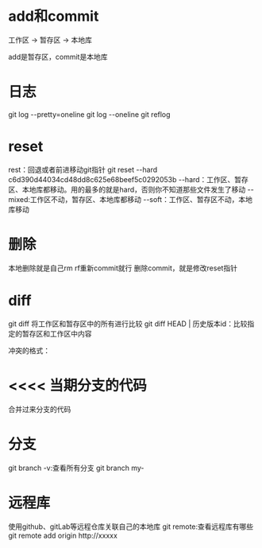 # add和commit
工作区 -> 暂存区 -> 本地库

add是暂存区，commit是本地库

# 日志
git log --pretty=oneline
git log --oneline
git reflog

# reset
rest：回退或者前进移动git指针
git reset --hard c6d390d44034cd48dd8c625e68beef5c0292053b
--hard：工作区、暂存区、本地库都移动。用的最多的就是hard，否则你不知道那些文件发生了移动
--mixed:工作区不动，暂存区、本地库都移动
--soft：工作区、暂存区不动，本地库移动

# 删除
本地删除就是自己rm rf重新commit就行
删除commit，就是修改reset指针

# diff
git diff 将工作区和暂存区中的所有进行比较
git diff HEAD | 历史版本id：比较指定的暂存区和工作区中内容

冲突的格式：

<<<<
当期分支的代码
====
合并过来分支的代码
>>>>

# 分支
git branch -v:查看所有分支
git branch my-

# 远程库
使用github、gitLab等远程仓库关联自己的本地库
git remote:查看远程库有哪些
git remote add origin http://xxxxx
